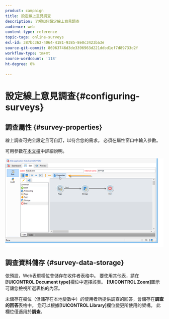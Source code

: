 ```yaml
---
product: campaign
title: 設定線上意見調查
description: 了解如何設定線上意見調查
audience: web
content-type: reference
topic-tags: online-surveys
exl-id: 387bc362-4064-4181-9385-8e0c3423ba3e
source-git-commit: 86963746d3de3396963d221ddbd1ef7d89733d2f
workflow-type: tm+mt
source-wordcount: '118'
ht-degree: 0%

---
```


# 設定線上意見調查{#configuring-surveys}

## 調查屬性 {#survey-properties}

線上調查可完全設定且可自訂，以符合您的需求。 必須在屬性窗口中輸入參數。

可用參數在[本文檔](../../web/using/defining-web-forms-properties.md)中詳細說明。

![](assets/s_ncs_admin_survey_properties_general.png)

## 調查資料儲存 {#survey-data-storage}

依預設，Web表單欄位會儲存在收件者表格中。 要使用其他表，請在&#x200B;**[!UICONTROL Document type]**&#x200B;欄位中選擇該表。 **[!UICONTROL Zoom]**&#x200B;圖示可讓您檢視所選表格的內容。

未儲存在欄位（但儲存在本地變數中）的使用者所提供調查的回答，會儲存在&#x200B;**調查的回答**&#x200B;表格中。 您可以根據&#x200B;**[!UICONTROL Library]**&#x200B;欄位變更所使用的架構。 此欄位僅適用於&#x200B;**調查**。
